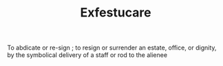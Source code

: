 ---
title: Exfestucare
letter: E
permalink: "/definitions/bld-exfestucare.html"
body: To abdicate or re-sign ; to resign or surrender an estate, office, or dignity,
  by the symbolical delivery of a staff or rod to the alienee
published_at: '2018-07-07'
source: Black's Law Dictionary 2nd Ed (1910)
layout: post
---